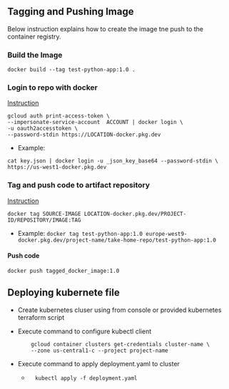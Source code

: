 ## Tagging and Pushing Image

Below instruction explains how to create the image tne push to the container registry.

### Build the Image

```
docker build --tag test-python-app:1.0 . 
```

### Login to repo with docker
[Instruction](https://cloud.google.com/artifact-registry/docs/docker/pushing-and-pulling) 

```
gcloud auth print-access-token \
--impersonate-service-account  ACCOUNT | docker login \
-u oauth2accesstoken \
--password-stdin https://LOCATION-docker.pkg.dev
```
- Example:

``` 
cat key.json | docker login -u _json_key_base64 --password-stdin \
https://us-west1-docker.pkg.dev 
```

### Tag and push code to artifact repository
[Instruction](https://cloud.google.com/artifact-registry/docs/docker/pushing-and-pulling) 


 ```docker tag SOURCE-IMAGE LOCATION-docker.pkg.dev/PROJECT-ID/REPOSITORY/IMAGE:TAG```

- Example: 
```docker tag test-python-app:1.0 europe-west9-docker.pkg.dev/project-name/take-home-repo/test-python-app:1.0```

#### Push code
```docker push tagged_docker_image:1.0```

## Deploying kubernete file

- Create kubernetes cluser using from console or provided kubernetes terraform script
- Execute command to configure kubectl client
    ```
        gcloud container clusters get-credentials cluster-name \
        --zone us-central1-c --project project-name 
    ```

- Execute command to apply deployment.yaml to cluster
    - ```
        kubectl apply -f deployment.yaml
    ```
